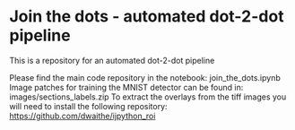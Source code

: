 # Join the dots - automated dot-2-dot pipeline
This is a repository for an automated dot-2-dot pipeline

Please find the main code repository in the notebook:
join_the_dots.ipynb
Image patches for training the MNIST detector can be found in:
images/sections_labels.zip
To extract the overlays from the tiff images you will need to install the following repository:
https://github.com/dwaithe/ijpython_roi



